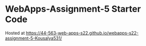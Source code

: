 # WebApps-Assignment-5 Starter Code
Hosted at https://44-563-web-apps-s22.github.io/webapps-s22-assignment-5-Kousalya531/
